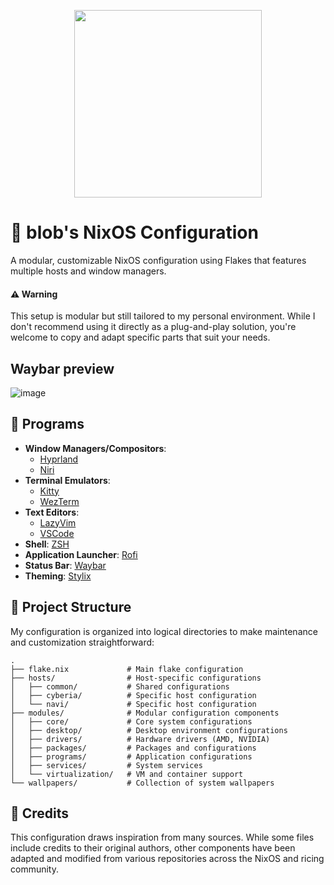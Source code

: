 <p align="center"><img src="https://i.imgur.com/X5zKxvp.png" width=300px></p>

# 🌟 blob's NixOS Configuration

A modular, customizable NixOS configuration using Flakes that features multiple hosts and window managers.

#### ⚠️ Warning
This setup is modular but still tailored to my personal environment. While I don't recommend using it directly as a plug-and-play solution, you're welcome to copy and adapt specific parts that suit your needs.

## Waybar preview
<img alt="image" src="https://github.com/user-attachments/assets/d979534e-615a-421e-a61e-b1241754a3cc" />

## 🚀 Programs

- **Window Managers/Compositors**:
  - [Hyprland](https://hyprland.org/)
  - [Niri](https://github.com/sodiboo/niri-flake)
- **Terminal Emulators**:
  - [Kitty](https://sw.kovidgoyal.net/kitty/)
  - [WezTerm](https://wezfurlong.org/wezterm/)
- **Text Editors**:
  - [LazyVim](https://github.com/LazyVim/LazyVim)
  - [VSCode](https://code.visualstudio.com/)
- **Shell**: [ZSH](https://ohmyz.sh/)
- **Application Launcher**: [Rofi](https://github.com/davatorium/rofi)
- **Status Bar**: [Waybar](https://github.com/Alexays/Waybar)
- **Theming**: [Stylix](https://github.com/danth/stylix)

## 📁 Project Structure

My configuration is organized into logical directories to make maintenance and customization straightforward:

```
.
├── flake.nix             # Main flake configuration
├── hosts/                # Host-specific configurations
│   ├── common/           # Shared configurations
│   ├── cyberia/          # Specific host configuration
│   └── navi/             # Specific host configuration
├── modules/              # Modular configuration components
│   ├── core/             # Core system configurations
│   ├── desktop/          # Desktop environment configurations
│   ├── drivers/          # Hardware drivers (AMD, NVIDIA)
│   ├── packages/         # Packages and configurations
│   ├── programs/         # Application configurations
│   ├── services/         # System services
│   └── virtualization/   # VM and container support
└── wallpapers/           # Collection of system wallpapers
```

## 🙏 Credits
This configuration draws inspiration from many sources. While some files include credits to their original authors, other components have been adapted and modified from various repositories across the NixOS and ricing community.
